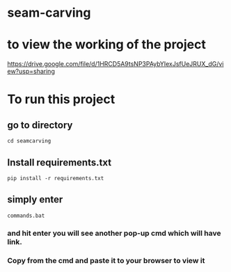 # seam-carving

# to view the working of the project
https://drive.google.com/file/d/1HRCD5A9tsNP3PAybYIexJsfUeJRUX_dG/view?usp=sharing


# To run this project
## go to directory
```
cd seamcarving
```
## Install requirements.txt
```
pip install -r requirements.txt
```
## simply enter
```
commands.bat
```
### and hit enter you will see another pop-up cmd which will have link.
### Copy from the cmd and paste it to your browser to view it
